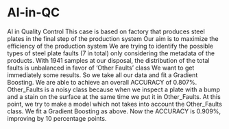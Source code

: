 # AI-in-QC
AI in Quality Control
This case is based on factory that produces steel plates in the final step of the production system
Our aim is to maximize the efficiency of the production system
We are trying to identify the possible types of steel plate faults (7 in total) only considering the metadata of the products.
With 1941 samples at our disposal, the distribution of the total faults is unbalanced in favor of ‘Other Faults’ class
We want to get immediately some results. So we take all our data and fit a Gradient Boosting.
We are able to achieve an overall ACCURACY of 0.807%.
Other_Faults is a noisy class because when we inspect a plate with a bump and a stain on the surface at the same time we put it in Other_Faults.
At this point, we try to make a model which not takes into account the Other_Faults class.
We fit a Gradient Boosting as above.
Now the ACCURACY is 0.909%, improving by 10 percentage points.
